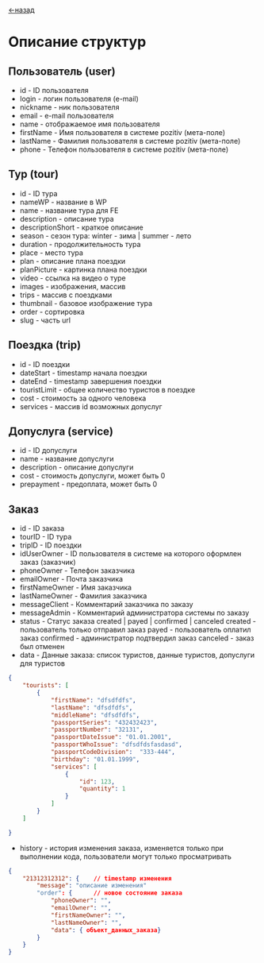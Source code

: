 [<-назад](/README.md)

# Описание структур

## Пользователь (user) 
- id                - ID пользователя
- login             - логин пользователя (e-mail)
- nickname          - ник пользователя
- email             - e-mail пользователя
- name              - отображаемое имя пользователя
- firstName        - Имя пользователя в системе pozitiv (мета-поле)
- lastName         - Фамилия пользователя в системе pozitiv (мета-поле)
- phone             - Телефон пользователя в системе pozitiv (мета-поле)


## Тур (tour)
- id                - ID тура
- nameWP            - название в WP
- name              - название тура для FE
- description       - описание тура
- descriptionShort  - краткое описание
- season            - сезон тура: winter - зима | summer - лето
- duration          - продолжительность тура
- place             - место тура
- plan              - описание плана поездки
- planPicture       - картинка плана поездки
- video             - ссылка на видео о туре
- images            - изображения, массив
- trips             - массив с поездками
- thumbnail         - базовое изображение тура
- order             - сортировка
- slug              - часть url 


## Поездка (trip)
- id                - ID поездки
- dateStart         - timestamp начала поездки
- dateEnd           - timestamp завершения поездки
- touristLimit      - общее количество туристов в поездке
- cost              - стоимость за одного человека
- services          - массив id возможных допуслуг


## Допуслуга (service)
- id                - ID допуслуги
- name              - название допуслуги
- description       - описание допуслуги
- cost              - стоимость допуслуги, может быть 0
- prepayment        - предоплата, может быть 0


## Заказ <a name="orderStructure"></a>
- id                - ID заказа
- tourID            - ID тура
- tripID            - ID поездки
- idUserOwner       - ID пользователя в системе на которого оформлен заказ (заказчик)
- phoneOwner        - Телефон заказчика
- emailOwner        - Почта заказчика
- firstNameOwner    - Имя заказчика
- lastNameOwner     - Фамилия заказчика
- messageClient     - Комментарий заказчика по заказу
- messageAdmin      - Комментарий администратора системы по заказу
- status            - Статус заказа created | payed | confirmed | canceled
                        created     - пользователь только отправил заказ
                        payed       - пользователь оплатил заказ
                        confirmed   - администратор подтвердил заказ
                        canceled    - заказ был отменен
- data              - Данные заказа: список туристов, данные туристов, допуслуги для туристов
```JSON
{
    "tourists": [
        {
            "firstName": "dfsdfdfs",
            "lastName": "dfsdfdfs",
            "middleName": "dfsdfdfs",
            "passportSeries": "432432423",
            "passportNumber": "32131",
            "passportDateIssue": "01.01.2001",
            "passportWhoIssue": "dfsdfdsfasdasd",
            "passportCodeDivision":  "333-444",
            "birthday": "01.01.1999",
            "services": [
                {
                    "id": 123,
                    "quantity": 1
                }
            ]
        }
    ]

}
```
- history           - история изменения заказа, изменяется только при выполнении кода, пользователи могут только просматривать
```JSON
{
    "21312312312": {    // timestamp изменения
        "message": "описание изменения"
        "order": {      // новое состояние заказа
            "phoneOwner": "",
            "emailOwner": "",
            "firstNameOwner": "",
            "lastNameOwner": "",
            "data": { объект_данных_заказа}
        }
    }
}